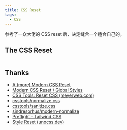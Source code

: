 ```yaml
---
title: CSS Reset
tags:
  - CSS
---
```


参考了一众大佬的 CSS reset 后，决定缝合一个适合自己的。

## The CSS Reset

```css

```



## Thanks

- [A (more) Modern CSS Reset](https://andy-bell.co.uk/a-more-modern-css-reset/)
- [Modern CSS Reset / Global Styles](https://www.joshwcomeau.com/css/custom-css-reset/)
- [CSS Tools: Reset CSS (meyerweb.com)](https://meyerweb.com/eric/tools/css/reset/index.html)
- [csstools/normalize.css](https://github.com/csstools/normalize.css)
- [csstools/sanitize.css](https://github.com/csstools/sanitize.css)
- [sindresorhus/modern-normalize](https://github.com/sindresorhus/modern-normalize)
- [Preflight - Tailwind CSS](https://tailwindcss.com/docs/preflight)
- [Style Reset (unocss.dev)](https://unocss.dev/guide/style-reset)